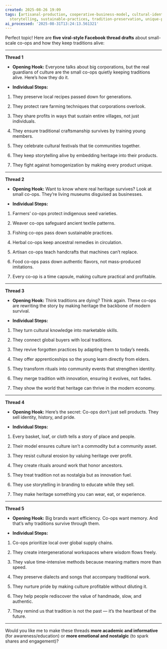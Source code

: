```yaml
---
created: 2025-08-26 19:09
tags: [artisanal-production, cooperative-business-model, cultural-identity, cultural-preservation,
  storytelling, sustainable-practices, tradition-preservation, unique-products]
ai_processed: '2025-08-31T13:24:13.561321'
---
```

Perfect topic! Here are **five viral-style Facebook thread drafts** about small-scale co-ops and how they keep traditions alive:

---

**Thread 1**

- **Opening Hook:** Everyone talks about big corporations, but the real guardians of culture are the small co-ops quietly keeping traditions alive. Here’s how they do it.
    
- **Individual Steps:**
    

1. They preserve local recipes passed down for generations.
    
2. They protect rare farming techniques that corporations overlook.
    
3. They share profits in ways that sustain entire villages, not just individuals.
    
4. They ensure traditional craftsmanship survives by training young members.
    
5. They celebrate cultural festivals that tie communities together.
    
6. They keep storytelling alive by embedding heritage into their products.
    
7. They fight against homogenization by making every product unique.
    

---

**Thread 2**

- **Opening Hook:** Want to know where real heritage survives? Look at small co-ops. They’re living museums disguised as businesses.
    
- **Individual Steps:**
    

1. Farmers’ co-ops protect indigenous seed varieties.
    
2. Weaver co-ops safeguard ancient textile patterns.
    
3. Fishing co-ops pass down sustainable practices.
    
4. Herbal co-ops keep ancestral remedies in circulation.
    
5. Artisan co-ops teach handcrafts that machines can’t replace.
    
6. Food co-ops pass down authentic flavors, not mass-produced imitations.
    
7. Every co-op is a time capsule, making culture practical and profitable.
    

---

**Thread 3**

- **Opening Hook:** Think traditions are dying? Think again. These co-ops are rewriting the story by making heritage the backbone of modern survival.
    
- **Individual Steps:**
    

1. They turn cultural knowledge into marketable skills.
    
2. They connect global buyers with local traditions.
    
3. They revive forgotten practices by adapting them to today’s needs.
    
4. They offer apprenticeships so the young learn directly from elders.
    
5. They transform rituals into community events that strengthen identity.
    
6. They merge tradition with innovation, ensuring it evolves, not fades.
    
7. They show the world that heritage can thrive in the modern economy.
    

---

**Thread 4**

- **Opening Hook:** Here’s the secret: Co-ops don’t just sell products. They sell identity, history, and pride.
    
- **Individual Steps:**
    

1. Every basket, loaf, or cloth tells a story of place and people.
    
2. Their model ensures culture isn’t a commodity but a community asset.
    
3. They resist cultural erosion by valuing heritage over profit.
    
4. They create rituals around work that honor ancestors.
    
5. They treat tradition not as nostalgia but as innovation fuel.
    
6. They use storytelling in branding to educate while they sell.
    
7. They make heritage something you can wear, eat, or experience.
    

---

**Thread 5**

- **Opening Hook:** Big brands want efficiency. Co-ops want memory. And that’s why traditions survive through them.
    
- **Individual Steps:**
    

1. Co-ops prioritize local over global supply chains.
    
2. They create intergenerational workspaces where wisdom flows freely.
    
3. They value time-intensive methods because meaning matters more than speed.
    
4. They preserve dialects and songs that accompany traditional work.
    
5. They nurture pride by making culture profitable without diluting it.
    
6. They help people rediscover the value of handmade, slow, and authentic.
    
7. They remind us that tradition is not the past — it’s the heartbeat of the future.
    

---

Would you like me to make these threads **more academic and informative** (for awareness/education) or **more emotional and nostalgic** (to spark shares and engagement)?